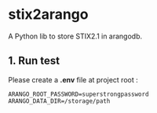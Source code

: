 # stix2arango

A Python lib to store STIX2.1 in arangodb.

## 1. Run test
Please create a **.env** file at project root :

```
ARANGO_ROOT_PASSWORD=superstrongpassword
ARANGO_DATA_DIR=/storage/path
```
